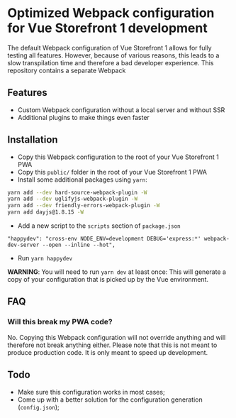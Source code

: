 # Optimized Webpack configuration for Vue Storefront 1 development
The default Webpack configuration of Vue Storefront 1 allows for fully testing all features. However, because of various reasons,
this leads to a slow transpilation time and therefore a bad developer experience. This repository contains a separate Webpack 

## Features
- Custom Webpack configuration without a local server and without SSR
- Additional plugins to make things even faster

## Installation
- Copy this Webpack configuration to the root of your Vue Storefront 1 PWA
- Copy this `public/` folder in the root of your Vue Storefront 1 PWA
- Install some additional packages using `yarn`:

```bash
yarn add --dev hard-source-webpack-plugin -W
yarn add --dev uglifyjs-webpack-plugin -W
yarn add --dev friendly-errors-webpack-plugin -W
yarn add dayjs@1.8.15 -W
```

- Add a new script to the `scripts` section of `package.json`

```
"happydev": "cross-env NODE_ENV=development DEBUG='express:*' webpack-dev-server --open --inline --hot",
```

- Run `yarn happydev`

**WARNING**: You will need to run `yarn dev` at least once: This will generate a copy of your configuration
that is picked up by the Vue environment.


## FAQ
### Will this break my PWA code?
No. Copying this Webpack configuration will not override anything and will therefore not break anything either. Please note that
this is not meant to produce production code. It is only meant to speed up development.

## Todo
- Make sure this configuration works in most cases;
- Come up with a better solution for the configuration generation (`config.json`);

